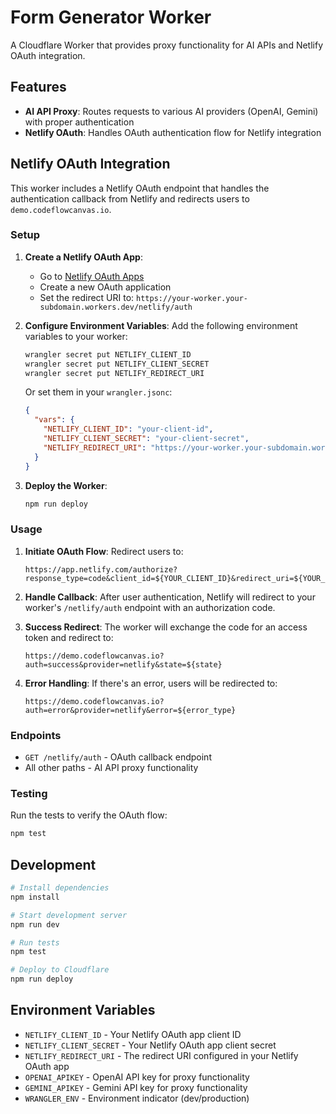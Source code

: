 # Form Generator Worker

A Cloudflare Worker that provides proxy functionality for AI APIs and Netlify OAuth integration.

## Features

- **AI API Proxy**: Routes requests to various AI providers (OpenAI, Gemini) with proper authentication
- **Netlify OAuth**: Handles OAuth authentication flow for Netlify integration

## Netlify OAuth Integration

This worker includes a Netlify OAuth endpoint that handles the authentication callback from Netlify and redirects users to `demo.codeflowcanvas.io`.

### Setup

1. **Create a Netlify OAuth App**:
   - Go to [Netlify OAuth Apps](https://app.netlify.com/user/applications)
   - Create a new OAuth application
   - Set the redirect URI to: `https://your-worker.your-subdomain.workers.dev/netlify/auth`

2. **Configure Environment Variables**:
   Add the following environment variables to your worker:

   ```bash
   wrangler secret put NETLIFY_CLIENT_ID
   wrangler secret put NETLIFY_CLIENT_SECRET
   wrangler secret put NETLIFY_REDIRECT_URI
   ```

   Or set them in your `wrangler.jsonc`:
   ```json
   {
     "vars": {
       "NETLIFY_CLIENT_ID": "your-client-id",
       "NETLIFY_CLIENT_SECRET": "your-client-secret", 
       "NETLIFY_REDIRECT_URI": "https://your-worker.your-subdomain.workers.dev/netlify/auth"
     }
   }
   ```

3. **Deploy the Worker**:
   ```bash
   npm run deploy
   ```

### Usage

1. **Initiate OAuth Flow**:
   Redirect users to:
   ```
   https://app.netlify.com/authorize?response_type=code&client_id=${YOUR_CLIENT_ID}&redirect_uri=${YOUR_REDIRECT_URI}&scope=deploy:sites
   ```

2. **Handle Callback**:
   After user authentication, Netlify will redirect to your worker's `/netlify/auth` endpoint with an authorization code.

3. **Success Redirect**:
   The worker will exchange the code for an access token and redirect to:
   ```
   https://demo.codeflowcanvas.io?auth=success&provider=netlify&state=${state}
   ```

4. **Error Handling**:
   If there's an error, users will be redirected to:
   ```
   https://demo.codeflowcanvas.io?auth=error&provider=netlify&error=${error_type}
   ```

### Endpoints

- `GET /netlify/auth` - OAuth callback endpoint
- All other paths - AI API proxy functionality

### Testing

Run the tests to verify the OAuth flow:

```bash
npm test
```

## Development

```bash
# Install dependencies
npm install

# Start development server
npm run dev

# Run tests
npm test

# Deploy to Cloudflare
npm run deploy
```

## Environment Variables

- `NETLIFY_CLIENT_ID` - Your Netlify OAuth app client ID
- `NETLIFY_CLIENT_SECRET` - Your Netlify OAuth app client secret  
- `NETLIFY_REDIRECT_URI` - The redirect URI configured in your Netlify OAuth app
- `OPENAI_APIKEY` - OpenAI API key for proxy functionality
- `GEMINI_APIKEY` - Gemini API key for proxy functionality
- `WRANGLER_ENV` - Environment indicator (dev/production) 